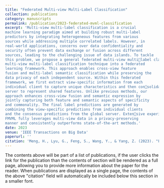 ```yaml
---
title: "Federated Multi-view Multi-Label Classification"
collection: publications
category: manuscripts
permalink: /publication/2023-federated-mvml-classification
excerpt: 'Multi-view multi-label classification is a crucial
machine learning paradigm aimed at building robust multi-label
predictors by integrating heterogeneous features from various
sources while addressing multiple correlated labels. However, in
real-world applications, concerns over data confidentiality and
security often prevent data exchange or fusion across different
sources, leading to the challenging issue of data islands. To tackle
this problem, we propose a general federated multi-view multilabel classification method, FMVML, which integrates a novel
multi-view multi-label classification technique into a federated
learning framework. This approach enables cross-view feature
fusion and multi-label semantic classification while preserving the
data privacy of each independent source. Within this federated
framework, we first extract view-specific information from each
individual client to capture unique characteristics and then consolidate consensus information from different views on the global
server to represent shared features. Unlike previous methods, our
approach enhances cross-view fusion and semantic expression by
jointly capturing both feature and semantic aspects of specificity
and commonality. The final label predictions are generated by
combining the view-specific predictions from individual clients
and the consensus predictions from the global server. Extensive experiments across various applications demonstrate that
FMVML fully leverages multi-view data in a privacy-preserving
manner and consistently outperforms state-of-the-art methods.'
date: 2023
venue: 'IEEE Transactions on Big Data'
paperurl: ''
citation: 'Meng, H., Lyu, G., Feng, S., Wang, Y., & Yang, Z. (2023). "Federated Multi-view Multi-Label Classification." <i>IEEE Transactions on Big Data</i> (major revision).'
---
```

The contents above will be part of a list of publications, if the user clicks the link for the publication than the contents of section will be rendered as a full page, allowing you to provide more information about the paper for the reader. When publications are displayed as a single page, the contents of the above "citation" field will automatically be included below this section in a smaller font.
